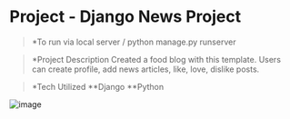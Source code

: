 # Project - Django News Project 
> *To run via local server / python manage.py runserver 

> *Project Description 
Created a food blog with this template.
Users can create profile, add news articles, like, love, dislike posts. 

> *Tech Utilized 
> **Django
> **Python

![image](https://user-images.githubusercontent.com/113986306/232380966-e15e2581-f3e0-434c-a0e7-286a2df5c69e.png)
